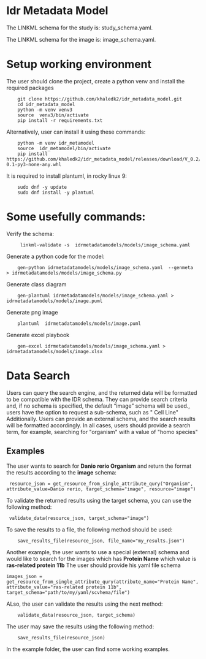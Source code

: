 Idr Metadata Model
=================
The LINKML schema for the study is: study_schema.yaml.

The LINKML schema for the image is: image_schema.yaml.

Setup working environment
=========================

The user should clone the project, create a python venv and install the required packages    

        git clone https://github.com/khaledk2/idr_metadata_model.git
        cd idr_metadata_model 
        python -m venv venv3
        source  venv3/bin/activate
        pip install -r requirements.txt

Alternatively, user can install it using these commands:

        python -m venv idr_metamodel
        source  idr_metamodel/bin/activate
        pip install https://github.com/khaledk2/idr_metadata_model/releases/download/V_0.2/idr_metadata_model-0.1-py3-none-any.whl

It is required to install plantuml, in rocky linux 9:

        sudo dnf -y update
        sudo dnf install -y plantuml

Some usefully commands:
===================

Verify the schema:

         linkml-validate -s  idrmetadatamodels/models/image_schema.yaml 

Generate a python code for the model:

        gen-python idrmetadatamodels/models/image_schema.yaml  --genmeta  > idrmetadatamodels/models/image_schema.py

Generate class diagram

        gen-plantuml idrmetadatamodels/models/image_schema.yaml > idrmetadatamodels/models/image.puml

Generate png image

        plantuml  idrmetadatamodels/models/image.puml

Generate excel playbook

        gen-excel idrmetadatamodels/models/image_schema.yaml > idrmetadatamodels/models/image.xlsx


Data Search
===========
Users can query the search engine, and the returned data will be formatted to be compatible with the IDR schema. They can provide search criteria and, if no schema is specified, the default “image” schema will be used., users have the option to request a sub-schema, such as " Cell Line" Additionally.
Users can provide an external schema, and the search results will be formatted accordingly.
In all cases, users should provide a search term, for example, searching for "organism" with a value of "homo species"

Examples
--------

The user wants to search for **Danio rerio Organism** and return the format the results according to the **image** schema:

     resource_json = get_resource_from_single_attribute_qury("Organism", attribute_value=Danio rerio, target_schema="image", resource="image")

To validate the returned results using the target schema, you can use the following method:

     validate_data(resource_json, target_schema="image")

To save the results to a file, the following method should be used: 

        save_results_file(resource_json, file_name="my_results.json")


Another example, the user wants to use a special (external) schema and would like to search for the images which has **Protein Name** which value is **ras-related protein 11b**
The user should provide his yaml file schema 

    images_json = get_resource_from_single_attribute_qury(attribute_name="Protein Name", attribute_value="ras-related protein 11b", target_schema="path/to/my/yaml/scvhema/file")

ALso, the user can validate the results using the next method:

        validate_data(resource_json, target_schema)
   
The user may save the results using the following method:

        save_results_file(resource_json)

In the example folder, the user can find some working examples.
